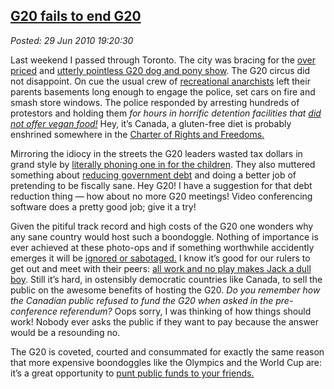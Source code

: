 [G20 fails to end
G20](http://bakerjd99.wordpress.com/2010/06/29/g20-fails-to-end-g20/)
---------------------------------------------------------------------------------------

*Posted: 29 Jun 2010 19:20:30*

Last weekend I passed through Toronto. The city was bracing for the
[over
priced](http://www.msnbc.msn.com/id/37901237/ns/world\_news-americas/)
and [utterly pointless G20 dog and pony
show](http://blogs.the-american-interest.com/wrm/2010/06/25/pointless-g-20-summit-unfolds-in-toronto/).
The G20 circus did not disappoint. On cue the usual crew of
[recreational
anarchists](http://www.calgarysun.com/news/g20/2010/06/28/14549321.html)
left their parents basements long enough to engage the police, set cars
on fire and smash store windows. The police responded by arresting
hundreds of protestors and holding them *for hours in horrific detention
facilities that [did not offer vegan
food!](http://torontoist.com/2010/06/g20\_dispatches\_everyone\_loses.php)*
Hey, it’s Canada, a gluten-free diet is probably enshrined somewhere in
the [Charter of Rights and
Freedoms.](http://laws.justice.gc.ca/en/charter/)

Mirroring the idiocy in the streets the G20 leaders wasted tax dollars
in grand style by [literally phoning one in for the
children](http://www.rhrealitycheck.org/blog/2010/06/29/roundup-promises-protestors-promoting-maternal-child-health).
They also muttered something about [reducing government
debt](http://nbbusinessjournal.canadaeast.com/front/article/1114209) and
doing a better job of pretending to be fiscally sane. Hey G20! I have a
suggestion for that debt reduction thing — how about no more G20
meetings! Video conferencing software does a pretty good job; give it a
try!

Given the pitiful track record and high costs of the G20 one wonders why
any sane country would host such a boondoggle. Nothing of importance is
ever achieved at these photo-ops and if something worthwhile accidently
emerges it will be [ignored or
sabotaged.](http://www.globaltradealert.org/gta-analysis/broken-promises-g20-summit-report-global-trade-alert)
I know it’s good for our rulers to get out and meet with their peers:
[all work and no play makes Jack a dull
boy](http://www.youtube.com/watch?v=NgMdz2fe0CY). Still it’s hard, in
ostensibly democratic countries like Canada, to sell the public on the
awesome benefits of hosting the G20. *Do you remember how the Canadian
public refused to fund the G20 when asked in the pre-conference
referendum?* Oops sorry, I was thinking of how things should work!
Nobody ever asks the public if they want to pay because the answer would
be a resounding no.

The G20 is coveted, courted and consummated for exactly the same reason
that more expensive boondoggles like the Olympics and the World Cup are:
it’s a great opportunity to [punt public funds to your
friends.](http://www.nationalpost.com/Clement+riding+stuffed+with+cash+Liberals/3163957/story.html)
